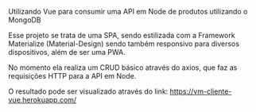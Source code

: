 Utilizando Vue para consumir uma API em Node de produtos utilizando o MongoDB

Esse projeto se trata de uma SPA, sendo estilizada com a Framework Materialize (Material-Design) sendo também responsivo para diversos dispositivos, além de ser uma PWA.

No momento ela realiza um CRUD básico através do axios, que faz as requisições HTTP para a API em Node.

O resultado pode ser visualizado através do link: https://vm-cliente-vue.herokuapp.com/




